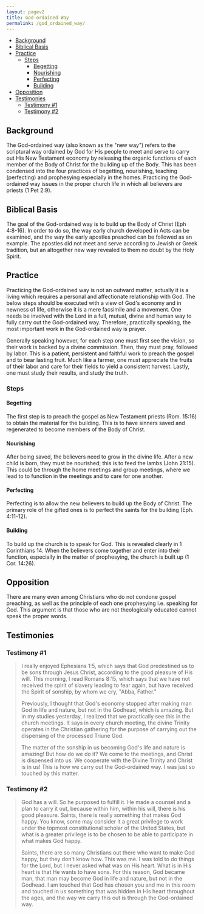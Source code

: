 ```yaml
---
layout: pagev2
title: God-ordained Way
permalink: /god_ordained_way/
---
```

- [Background](#background)
- [Biblical Basis](#biblical-basis)
- [Practice](#practice)
  - [Steps](#steps)
    - [Begetting](#begetting)
    - [Nourishing](#nourishing)
    - [Perfecting](#perfecting)
    - [Building](#building)
- [Opposition](#opposition)
- [Testimonies](#testimonies)
  - [Testimony #1](#testimony-1)
  - [Testimony #2](#testimony-2)

## Background

The God-ordained way (also known as the "new way") refers to the scriptural way ordained by God for His people to meet and serve to carry out His New Testament economy by releasing the organic functions of each member of the Body of Christ for the building up of the Body. This has been condensed into the four practices of begetting, nourishing, teaching (perfecting) and prophesying especially in the homes. Practicing the God-ordained way issues in the proper church life in which all believers are priests (1 Pet 2:9).

## Biblical Basis

The goal of the God-ordained way is to build up the Body of Christ (Eph 4:8-16). In order to do so, the way early church developed in Acts can be examined, and the way the early apostles preached can be followed as an example. The apostles did not meet and serve according to Jewish or Greek tradition, but an altogether new way revealed to them no doubt by the Holy Spirit.

## Practice

Practicing the God-ordained way is not an outward matter, actually it is a living which requires a personal and affectionate relationship with God. The below steps should be executed with a view of God's economy and in newness of life, otherwise it is a mere facsimile and a movement. One needs be involved with the Lord in a full, mutual, divine and human way to fully carry out the God-ordained way. Therefore, practically speaking, the most important work in the God-ordained way is prayer.

Generally speaking however, for each step one must first see the vision, so their work is backed by a divine commission. Then, they must pray, followed by labor. This is a patient, persistent and faithful work to preach the gospel and to bear lasting fruit. Much like a farmer, one must appreciate the fruits of their labor and care for their fields to yield a consistent harvest. Lastly, one must study their results, and study the truth. 

### Steps

#### Begetting

The first step is to preach the gospel as New Testament priests (Rom. 15:16) to obtain the material for the building. This is to have sinners saved and regenerated to become members of the Body of Christ. 

#### Nourishing

After being saved, the believers need to grow in the divine life. After a new child is born, they must be nourished; this is to feed the lambs (John 21:15). This could be through the home meetings and group meetings, where we lead to to function in the meetings and to care for one another.

#### Perfecting

Perfecting is to allow the new believers to build up the Body of Christ. The primary role of the gifted ones is to perfect the saints for the building (Eph. 4:11-12).

#### Building

To build up the church is to speak for God. This is revealed clearly in 1 Corinthians 14. When the believers come together and enter into their function, especially in the matter of prophesying, the church is built up (1 Cor. 14:26). 

## Opposition

There are many even among Christians who do not condone gospel preaching, as well as the principle of each one prophesying i.e. speaking for God. This argument is that those who are not theologically educated cannot speak the proper words. 

## Testimonies

### Testimony #1

>I really enjoyed Ephesians 1:5, which says that God predestined us to be sons through Jesus Christ, according to the good pleasure of His will. This morning, I read Romans 8:15, which says that we have not received the spirit of slavery leading to fear again, but have received the Spirit of sonship, by whom we cry, "Abba, Father."
>
>Previously, I thought that God's economy stopped after making man God in life and nature, but not in the Godhead, which is amazing. But in my studies yesterday, I realized that we practically see this in the church meetings. It says in every church meeting, the divine Trinity operates in the Christian gathering for the purpose of carrying out the dispensing of the processed Triune God.
>
>The matter of the sonship in us becoming God's life and nature is amazing! But how do we do it? We come to the meetings, and Christ is dispensed into us. We cooperate with the Divine Trinity and Christ is in us! This is how we carry out the God-ordained way. I was just so touched by this matter.

### Testimony #2

>God has a will. So he purposed to fulfill it. He made a counsel and a plan to carry it out, because within him, within his will, there is his good pleasure. Saints, there is really something that makes God happy. You know, some may consider it a great privilege to work under the topmost constitutional scholar of the United States, but what is a greater privilege is to be chosen to be able to participate in what makes God happy. 
>
>Saints, there are so many Christians out there who want to make God happy, but they don't know how. This was me. I was told to do things for the Lord, but I never asked what was on His heart. What is in His heart is that He wants to have sons. For this reason, God became man, that man may become God in life and nature, but not in the Godhead. I am touched that God has chosen you and me in this room and touched in us something that was hidden in His heart throughout the ages, and the way we carry this out is through the God-ordained way.